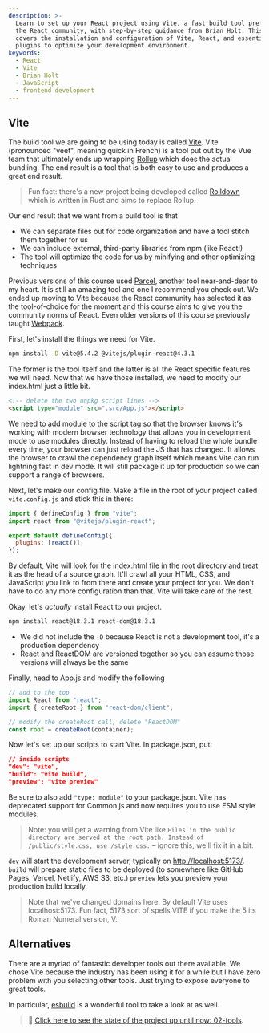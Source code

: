 ```yaml
---
description: >-
  Learn to set up your React project using Vite, a fast build tool preferred by
  the React community, with step-by-step guidance from Brian Holt. This tutorial
  covers the installation and configuration of Vite, React, and essential
  plugins to optimize your development environment.
keywords:
  - React
  - Vite
  - Brian Holt
  - JavaScript
  - frontend development
---
```


## Vite

The build tool we are going to be using today is called [Vite][vite]. Vite (pronounced "veet", meaning quick in French) is a tool put out by the Vue team that ultimately ends up wrapping [Rollup][rollup] which does the actual bundling. The end result is a tool that is both easy to use and produces a great end result.

> Fun fact: there's a new project being developed called [Rolldown][rolldown] which is written in Rust and aims to replace Rollup.

Our end result that we want from a build tool is that

- We can separate files out for code organization and have a tool stitch them together for us
- We can include external, third-party libraries from npm (like React!)
- The tool will optimize the code for us by minifying and other optimizing techniques

Previous versions of this course used [Parcel][parcel], another tool near-and-dear to my heart. It is still an amazing tool and one I recommend you check out. We ended up moving to Vite because the React community has selected it as the tool-of-choice for the moment and this course aims to give you the community norms of React. Even older versions of this course previously taught [Webpack][webpack].

First, let's install the things we need for Vite.

```bash
npm install -D vite@5.4.2 @vitejs/plugin-react@4.3.1
```

The former is the tool itself and the latter is all the React specific features we will need. Now that we have those installed, we need to modify our index.html just a little bit.

```html
<!-- delete the two unpkg script lines -->
<script type="module" src=".src/App.js"></script>
```

We need to add module to the script tag so that the browser knows it's working with modern browser technology that allows you in development mode to use modules directly. Instead of having to reload the whole bundle every time, your browser can just reload the JS that has changed. It allows the browser to crawl the dependency graph itself which means Vite can run lightning fast in dev mode. It will still package it up for production so we can support a range of browsers.

Next, let's make our config file. Make a file in the root of your project called `vite.config.js` and stick this in there:

```javascript
import { defineConfig } from "vite";
import react from "@vitejs/plugin-react";

export default defineConfig({
  plugins: [react()],
});
```

By default, Vite will look for the index.html file in the root directory and treat it as the head of a source graph. It'll crawl all your HTML, CSS, and JavaScript you link to from there and create your project for you. We don't have to do any more configuration than that. Vite will take care of the rest.

Okay, let's _actually_ install React to our project.

```bash
npm install react@18.3.1 react-dom@18.3.1
```

- We did not include the `-D` because React is not a development tool, it's a production dependency
- React and ReactDOM are versioned together so you can assume those versions will always be the same

Finally, head to App.js and modify the following

```javascript
// add to the top
import React from "react";
import { createRoot } from "react-dom/client";

// modify the createRoot call, delete "ReactDOM"
const root = createRoot(container);
```

Now let's set up our scripts to start Vite. In package.json, put:

```json
// inside scripts
"dev": "vite",
"build": "vite build",
"preview": "vite preview"
```

Be sure to also add `"type: module"` to your package.json. Vite has deprecated support for Common.js and now requires you to use ESM style modules.

> Note: you will get a warning from Vite like `Files in the public directory are served at the root path.
Instead of /public/style.css, use /style.css.` – ignore this, we'll fix it in a bit.

`dev` will start the development server, typically on [http://localhost:5173/](). `build` will prepare static files to be deployed (to somewhere like GitHub Pages, Vercel, Netlify, AWS S3, etc.) `preview` lets you preview your production build locally.

> Note that we've changed domains here. By default Vite uses localhost:5173. Fun fact, 5173 sort of spells VITE if you make the 5 its Roman Numeral version, V.

## Alternatives

There are a myriad of fantastic developer tools out there available. We chose Vite because the industry has been using it for a while but I have zero problem with you selecting other tools. Just trying to expose everyone to great tools.

In particular, [esbuild][esbuild] is a wonderful tool to take a look at as well.

> 🏁 [Click here to see the state of the project up until now: 02-tools][step].

[step]: https://github.com/btholt/citr-v9-project/tree/master/02-tools
[webpack]: https://webpack.js.org/
[parcel]: https://parceljs.org/
[rollup]: https://www.rollupjs.org/
[vite]: https://vitejs.dev/
[rolldown]: https://rolldown.rs/
[esbuild]: https://esbuild.github.io/
